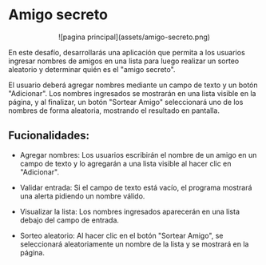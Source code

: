# Amigo secreto 

<div align="center">![pagina principal](assets/amigo-secreto.png)</div>

En este desafío, desarrollarás una aplicación que permita a los usuarios ingresar nombres de amigos en una lista para luego realizar un sorteo aleatorio y determinar quién es el "amigo secreto".

El usuario deberá agregar nombres mediante un campo de texto y un botón "Adicionar". Los nombres ingresados se mostrarán en una lista visible en la página, y al finalizar, un botón "Sortear Amigo" seleccionará uno de los nombres de forma aleatoria, mostrando el resultado en pantalla.

## Fucionalidades:
- Agregar nombres: Los usuarios escribirán el nombre de un amigo en un campo de texto y lo agregarán a una lista visible al hacer clic en "Adicionar".

- Validar entrada: Si el campo de texto está vacío, el programa mostrará una alerta pidiendo un nombre válido.

- Visualizar la lista: Los nombres ingresados aparecerán en una lista debajo del campo de entrada.

- Sorteo aleatorio: Al hacer clic en el botón "Sortear Amigo", se seleccionará aleatoriamente un nombre de la lista y se mostrará en la página.
